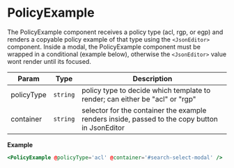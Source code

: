 # PolicyExample

The PolicyExample component receives a policy type (acl, rgp, or egp) and renders a copyable policy example of
that type using the `<JsonEditor>` component. Inside a modal, the PolicyExample component must be wrapped in a conditional
(example below), otherwise the `<JsonEditor>` value wont render until its focused.

| Param      | Type                | Description                                                                                    |
| ---------- | ------------------- | ---------------------------------------------------------------------------------------------- |
| policyType | <code>string</code> | policy type to decide which template to render; can either be "acl" or "rgp"                   |
| container  | <code>string</code> | selector for the container the example renders inside, passed to the copy button in JsonEditor |

**Example**

```hbs preview-template
<PolicyExample @policyType='acl' @container='#search-select-modal' />
```

